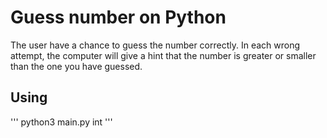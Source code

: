 # Guess number on Python
The user have a chance to guess the number correctly. In each wrong attempt, the computer will give a hint that the number is greater or smaller than the one you have guessed.
## Using
'''
python3 main.py int
'''